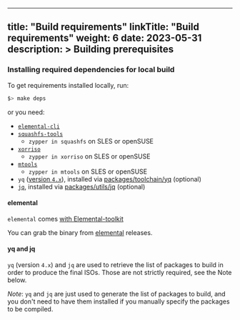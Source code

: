 
---
title: "Build requirements"
linkTitle: "Build requirements"
weight: 6
date: 2023-05-31
description: >
  Building prerequisites
---

### Installing required dependencies for local build

To get requirements installed locally, run:

```bash
$> make deps
```

or you need:

- [`elemental-cli`](https://github.com/rancher/elemental-toolkit)
- [`squashfs-tools`](https://github.com/plougher/squashfs-tools)
  - `zypper in squashfs` on SLES or openSUSE
- [`xorriso`](https://dev.lovelyhq.com/libburnia/web/wiki/Xorriso)
  - `zypper in xorriso` on SLES or openSUSE
- [`mtools`](https://www.gnu.org/software/mtools/)
  - `zypper in mtools` on SLES or openSUSE
- `yq` ([version `4.x`](https://github.com/mikefarah/yq/releases)), installed via [packages/toolchain/yq](https://github.com/rancher/elemental-toolkit/tree/main/packages/toolchain/yq) (optional)
- [`jq`](https://stedolan.github.io/jq), installed via [packages/utils/jq](https://github.com/rancher/elemental-toolkit/tree/main/packages/utils/jq) (optional)

#### elemental

`elemental` comes [with Elemental-toolkit](https://github.com/rancher/elemental-toolkit)

You can grab the binary from [elemental](https://github.com/rancher/elemental-toolkit) releases.


#### yq and jq
`yq` (version `4.x`) and `jq` are used to retrieve the list of
packages to build in order to produce the final ISOs. Those are not
strictly required, see the Note below. 

_Note_: `yq` and `jq` are just used to generate the list of packages to build, and you don't need to have them installed if you manually specify the packages to be compiled.
